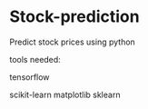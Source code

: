 # Stock-prediction
Predict stock prices using python

tools needed:
<p>tensorflow</p>
scikit-learn
matplotlib
sklearn
